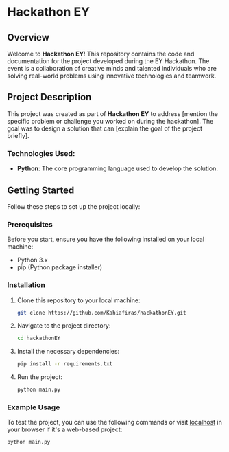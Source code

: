# Hackathon EY

## Overview
Welcome to **Hackathon EY**! This repository contains the code and documentation for the project developed during the EY Hackathon. The event is a collaboration of creative minds and talented individuals who are solving real-world problems using innovative technologies and teamwork.

## Project Description
This project was created as part of **Hackathon EY** to address [mention the specific problem or challenge you worked on during the hackathon]. The goal was to design a solution that can [explain the goal of the project briefly].

### Technologies Used:
- **Python**: The core programming language used to develop the solution.

## Getting Started

Follow these steps to set up the project locally:

### Prerequisites
Before you start, ensure you have the following installed on your local machine:

- Python 3.x
- pip (Python package installer)

### Installation

1. Clone this repository to your local machine:
    ```bash
    git clone https://github.com/Kahiafiras/hackathonEY.git
    ```

2. Navigate to the project directory:
    ```bash
    cd hackathonEY
    ```

3. Install the necessary dependencies:
    ```bash
    pip install -r requirements.txt
    ```

4. Run the project:
    ```bash
    python main.py
    ```

### Example Usage
To test the project, you can use the following commands or visit [localhost](http://127.0.0.1:8000/) in your browser if it's a web-based project:

```bash
python main.py
